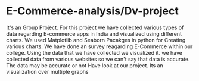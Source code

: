# E-Commerce-analysis/Dv-project
It's an Group Project.
For this project we have collected various types of data regarding E-commerce apps in India and visualized using different charts.
We used Matplotlib and Seaborn Pacakges in python for Creating various charts.
We have done an survey reagarding E-Commerce within our college.
Using the data that we have collected we visualized it.
we have collected data from various websites so we can't say that data is accurate.
The data may be accurate or not
Have look at our project.
Its an visualization over multiple graphs
